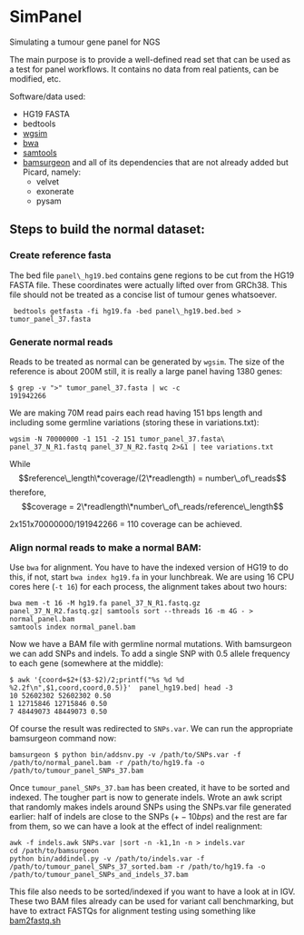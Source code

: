 # SimPanel
Simulating a tumour gene panel for NGS

The main purpose is to provide a well-defined read set that can be used as a test for panel workflows. It contains no data from real patients, can be modified, etc. 

Software/data used:
 - HG19 FASTA
 - bedtools
 - [wgsim](https://github.com/lh3/wgsim)
 - [bwa](https://github.com/lh3/)
 - [samtools](https://github.com/samtools/)
 - [bamsurgeon](https://github.com/adamewing/bamsurgeon) and all of its dependencies that are not already added but Picard, namely:
   - velvet 
   - exonerate 
   - pysam

## Steps to build the normal dataset:

### Create reference fasta
The bed file `panel\_hg19.bed` contains gene regions to be cut from the HG19 FASTA file. These coordinates were actually lifted over from 
GRCh38. This file should not be treated as a concise list of tumour genes whatsoever.

```
 bedtools getfasta -fi hg19.fa -bed panel\_hg19.bed.bed > tumor_panel_37.fasta
```

### Generate normal reads
Reads to be treated as normal can be generated by `wgsim`. The size of the reference is about 200M still, it is really a large panel having 1380 genes:

```
$ grep -v ">" tumor_panel_37.fasta | wc -c
191942266
```
We are making 70M read pairs each read having 151 bps length and including some germline variations (storing these in variations.txt):
```
wgsim -N 70000000 -1 151 -2 151 tumor_panel_37.fasta\
panel_37_N_R1.fastq panel_37_N_R2.fastq 2>&1 | tee variations.txt
```

While $$reference\_length\*coverage/(2\*readlength) = number\_of\_reads$$ therefore, $$coverage = 2\*readlength\*number\_of\_reads/reference\_length$$

2x151x70000000/191942266 = 110 coverage can be achieved.

### Align normal reads to make a normal BAM:

Use `bwa` for alignment. You have to have the indexed version of HG19 to do this, if not, start `bwa index hg19.fa` in your lunchbreak. We are using 16 
CPU cores here (`-t 16`) for each process, the alignment takes about two hours:
```
bwa mem -t 16 -M hg19.fa panel_37_N_R1.fastq.gz panel_37_N_R2.fastq.gz| samtools sort --threads 16 -m 4G - > normal_panel.bam
samtools index normal_panel.bam
```
Now we have a BAM file with germline normal mutations. With bamsurgeon we can add SNPs and indels. To add a single SNP with 0.5 allele frequency to each 
gene (somewhere at the middle):
```
$ awk '{coord=$2+($3-$2)/2;printf("%s %d %d %2.2f\n",$1,coord,coord,0.5)}'  panel_hg19.bed| head -3
10 52602302 52602302 0.50
1 12715846 12715846 0.50
7 48449073 48449073 0.50
```
Of course the result was redirected to `SNPs.var`. We can run the appropriate bamsurgeon command now:
```
bamsurgeon $ python bin/addsnv.py -v /path/to/SNPs.var -f /path/to/normal_panel.bam -r /path/to/hg19.fa -o /path/to/tumour_panel_SNPs_37.bam
```
Once `tumour_panel_SNPs_37.bam` has been created, it have to be sorted and indexed. The tougher part is now to generate indels. Wrote an awk script that 
randomly makes indels around SNPs using the SNPs.var file generated earlier: half of indels are close to the SNPs ($+-10 bps$) and the rest are far from 
them, so we can have a look at the effect of indel realignment:
```
awk -f indels.awk SNPs.var |sort -n -k1,1n -n > indels.var
cd /path/to/bamsurgeon
python bin/addindel.py -v /path/to/indels.var -f /path/to/tumour_panel_SNPs_37_sorted.bam -r /path/to/hg19.fa -o /path/to/tumour_panel_SNPs_and_indels_37.bam
```
This file also needs to be sorted/indexed if you want to have a look at in IGV. These two BAM files already can be used for variant call benchmarking, but 
have to extract FASTQs for alignment testing using something like [bam2fastq.sh](https://github.com/NationalGenomicsInfrastructure/ngi_pipeline/blob/master/scripts/bam2fastq.sh)


